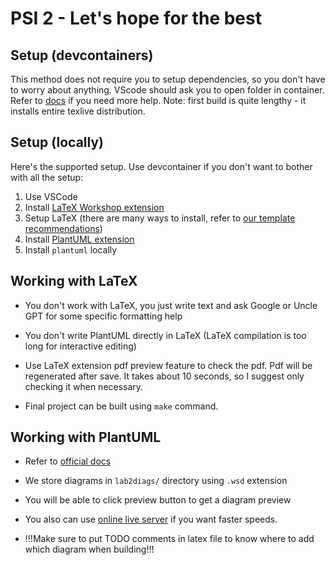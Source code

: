 # PSI 2 - Let's hope for the best

## Setup (devcontainers)

This method does not require you to setup dependencies, so you don't have to worry about anything. VScode should ask you to open folder in container. Refer to [docs](https://code.visualstudio.com/docs/devcontainers/containers) if you need more help. Note: first build is quite lengthy - it installs entire texlive distribution.

## Setup (locally)

Here's the supported setup. Use devcontainer if you don't want to bother with all the setup:

1. Use VSCode
2. Install [LaTeX Workshop extension](https://marketplace.visualstudio.com/items?itemName=James-Yu.latex-workshop)
3. Setup LaTeX (there are many ways to install, refer to [our template recommendations](https://github.com/LIKS/course_work_template_vu_mif_se))
4. Install [PlantUML extension](https://marketplace.visualstudio.com/items?itemName=jebbs.plantuml)
5. Install `plantuml` locally

## Working with LaTeX

- You don't work with LaTeX, you just write text and ask Google or Uncle GPT for some specific formatting help

- You don't write PlantUML directly in LaTeX (LaTeX compilation is too long for interactive editing)

- Use LaTeX extension pdf preview feature to check the pdf. Pdf will be regenerated after save. It takes about 10 seconds, so I suggest only checking it when necessary.

- Final project can be built using `make` command.

## Working with PlantUML

- Refer to [official docs](https://plantuml.com/)

- We store diagrams in `lab2diags/` directory using `.wsd` extension

- You will be able to click preview button to get a diagram preview

- You also can use [online live server](https://www.plantuml.com/plantuml/uml/SyfFKj2rKt3CoKnELR1Io4ZDoSa70000) if you want faster speeds.

- !!!Make sure to put TODO comments in latex file to know where to add which diagram when building!!!

